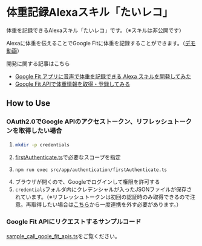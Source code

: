 # 体重記録Alexaスキル「たいレコ」

体重を記録できるAlexaスキル「たいレコ」です。（※スキルは非公開です）

Alexaに体重を伝えることでGoogle Fitに体重を記録することができます。（[デモ動画](https://youtu.be/cnYnPNduE_M)）

開発に関する記事はこちら
- [Google Fit アプリに音声で体重を記録できる Alexa スキルを開発してみた](https://zenn.dev/yuma_ito_bd/articles/20220304-alexa-weight-record-skill)
- [Google Fit APIで体重情報を取得・登録してみる](https://zenn.dev/yuma_ito_bd/scraps/5360873211bcad)



## How to Use

### OAuth2.0でGoogle APIのアクセストークン、リフレッシュトークンを取得したい場合
1. ```sh
   mkdir -p credentials
   ```
2. [firstAuthenticate.ts](https://github.com/yuma-ito-bd/alexa-weight-record-skill/blob/main/src/app/authentication/firstAuthenticate.ts)で必要なスコープを指定
3. ```sh
   npm run exec src/app/authentication/firstAuthenticate.ts
   ```
4. ブラウザが開くので、Googleでログインして権限を許可する
5. `credentials`フォルダ内にクレデンシャルが入ったJSONファイルが保存されています。（※リフレッシュトークンは初回の認証時のみ取得できるので注意。再取得したい場合は[こちら](https://myaccount.google.com/permissions?pli=1)から一度連携を外す必要があります。）

### Google Fit APIにリクエストするサンプルコード

[sample_call_goole_fit_apis.ts](https://github.com/yuma-ito-bd/alexa-weight-record-skill/blob/main/src/sample_call_goole_fit_apis.ts)をご覧ください。


